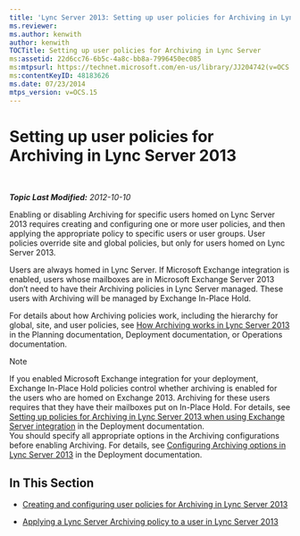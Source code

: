 ```yaml
---
title: 'Lync Server 2013: Setting up user policies for Archiving in Lync Server'
ms.reviewer: 
ms.author: kenwith
author: kenwith
TOCTitle: Setting up user policies for Archiving in Lync Server
ms:assetid: 22d6cc76-6b5c-4a8c-bb8a-7996450ec085
ms:mtpsurl: https://technet.microsoft.com/en-us/library/JJ204742(v=OCS.15)
ms:contentKeyID: 48183626
ms.date: 07/23/2014
mtps_version: v=OCS.15
---
```


<div data-xmlns="http://www.w3.org/1999/xhtml">

<div class="topic" data-xmlns="http://www.w3.org/1999/xhtml" data-msxsl="urn:schemas-microsoft-com:xslt" data-cs="http://msdn.microsoft.com/en-us/">

<div data-asp="http://msdn2.microsoft.com/asp">

# Setting up user policies for Archiving in Lync Server 2013

</div>

<div id="mainSection">

<div id="mainBody">

<span> </span>

_**Topic Last Modified:** 2012-10-10_

Enabling or disabling Archiving for specific users homed on Lync Server 2013 requires creating and configuring one or more user policies, and then applying the appropriate policy to specific users or user groups. User policies override site and global policies, but only for users homed on Lync Server 2013.

Users are always homed in Lync Server. If Microsoft Exchange integration is enabled, users whose mailboxes are in Microsoft Exchange Server 2013 don’t need to have their Archiving policies in Lync Server managed. These users with Archiving will be managed by Exchange In-Place Hold.

For details about how Archiving policies work, including the hierarchy for global, site, and user policies, see [How Archiving works in Lync Server 2013](lync-server-2013-how-archiving-works.md) in the Planning documentation, Deployment documentation, or Operations documentation.

<div>


> [!NOTE]  
> If you enabled Microsoft Exchange integration for your deployment, Exchange In-Place Hold policies control whether archiving is enabled for the users who are homed on Exchange 2013. Archiving for these users requires that they have their mailboxes put on In-Place Hold. For details, see <A href="lync-server-2013-setting-up-policies-for-archiving-when-using-exchange-server-integration.md">Setting up policies for Archiving in Lync Server 2013 when using Exchange Server integration</A> in the Deployment documentation.<BR>You should specify all appropriate options in the Archiving configurations before enabling Archiving. For details, see <A href="lync-server-2013-configuring-archiving-options.md">Configuring Archiving options in Lync Server 2013</A> in the Deployment documentation.



</div>

<div>

## In This Section

  - [Creating and configuring user policies for Archiving in Lync Server 2013](lync-server-2013-creating-and-configuring-user-policies-for-archiving-in-lync-server.md)

  - [Applying a Lync Server Archiving policy to a user in Lync Server 2013](lync-server-2013-applying-a-lync-server-archiving-policy-to-a-user.md)

</div>

</div>

<span> </span>

</div>

</div>

</div>

